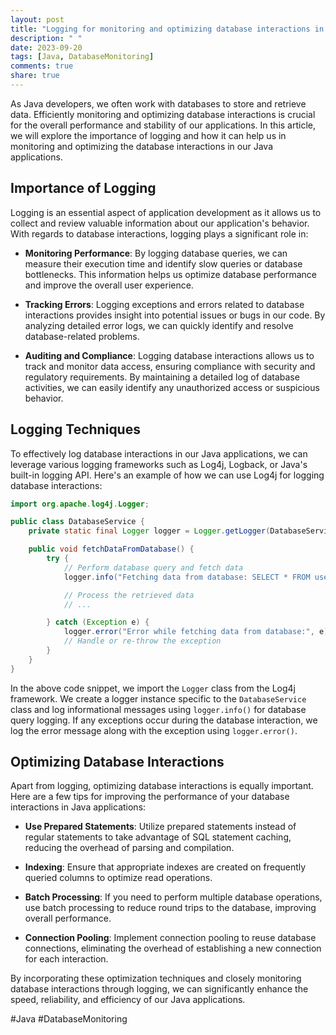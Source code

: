 ```yaml
---
layout: post
title: "Logging for monitoring and optimizing database interactions in Java applications"
description: " "
date: 2023-09-20
tags: [Java, DatabaseMonitoring]
comments: true
share: true
---
```


As Java developers, we often work with databases to store and retrieve data. Efficiently monitoring and optimizing database interactions is crucial for the overall performance and stability of our applications. In this article, we will explore the importance of logging and how it can help us in monitoring and optimizing the database interactions in our Java applications.

## Importance of Logging

Logging is an essential aspect of application development as it allows us to collect and review valuable information about our application's behavior. With regards to database interactions, logging plays a significant role in:

- **Monitoring Performance**: By logging database queries, we can measure their execution time and identify slow queries or database bottlenecks. This information helps us optimize database performance and improve the overall user experience.

- **Tracking Errors**: Logging exceptions and errors related to database interactions provides insight into potential issues or bugs in our code. By analyzing detailed error logs, we can quickly identify and resolve database-related problems.

- **Auditing and Compliance**: Logging database interactions allows us to track and monitor data access, ensuring compliance with security and regulatory requirements. By maintaining a detailed log of database activities, we can easily identify any unauthorized access or suspicious behavior.

## Logging Techniques

To effectively log database interactions in our Java applications, we can leverage various logging frameworks such as Log4j, Logback, or Java's built-in logging API. Here's an example of how we can use Log4j for logging database interactions:

```java
import org.apache.log4j.Logger;

public class DatabaseService {
    private static final Logger logger = Logger.getLogger(DatabaseService.class);

    public void fetchDataFromDatabase() {
        try {
            // Perform database query and fetch data
            logger.info("Fetching data from database: SELECT * FROM users");

            // Process the retrieved data
            // ...

        } catch (Exception e) {
            logger.error("Error while fetching data from database:", e);
            // Handle or re-throw the exception
        }
    }
}
```

In the above code snippet, we import the `Logger` class from the Log4j framework. We create a logger instance specific to the `DatabaseService` class and log informational messages using `logger.info()` for database query logging. If any exceptions occur during the database interaction, we log the error message along with the exception using `logger.error()`.

## Optimizing Database Interactions

Apart from logging, optimizing database interactions is equally important. Here are a few tips for improving the performance of your database interactions in Java applications:

- **Use Prepared Statements**: Utilize prepared statements instead of regular statements to take advantage of SQL statement caching, reducing the overhead of parsing and compilation.

- **Indexing**: Ensure that appropriate indexes are created on frequently queried columns to optimize read operations.

- **Batch Processing**: If you need to perform multiple database operations, use batch processing to reduce round trips to the database, improving overall performance.

- **Connection Pooling**: Implement connection pooling to reuse database connections, eliminating the overhead of establishing a new connection for each interaction.

By incorporating these optimization techniques and closely monitoring database interactions through logging, we can significantly enhance the speed, reliability, and efficiency of our Java applications.

#Java #DatabaseMonitoring